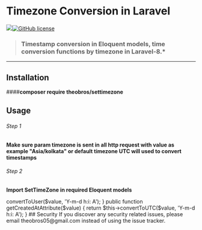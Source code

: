# Timezone Conversion in Laravel

![](https://img.shields.io/badge/Version-1.00-green)[![GitHub license](https://img.shields.io/github/license/gothinkster/laravel-realworld-example-app.svg)](https://raw.githubusercontent.com/gothinkster/laravel-realworld-example-app/master/LICENSE)

> ### Timestamp conversion in Eloquent models, time conversion functions by timezone in Laravel-8.\*

---

## Installation

####**composer require theobros/settimezone**

## Usage

###### Step 1

**Make sure param timezone is sent in all http request with value as example "Asia/kolkata" or default timezone UTC will used to convert timestamps**

###### Step 2

**Import SetTimeZone in required Eloquent models**
<?php

    namespace App\Models;

    use Theobros\SetTimezone\Traits\SetTimeZone;

    class User extends Authenticatable
    {
        use SetTimeZone;

    }

**timestamps read_at, created_at,updated_at will be automatically formatted to datetime format "Y-m-d h:i A"**

###### Bonus

#### Function calls

    use SetTimeZone;

     public function getCreatedAtAttribute($value)
        {
                return $this->convertToUser($value,  'Y-m-d h:i: A');
        }

     public function getCreatedAtAttribute($value)
        {
               return $this->convertToUTC($value,  'Y-m-d h:i: A');
        }

## Security

If you discover any security related issues, please email theobros05@gmail.com instead of using the issue tracker.
